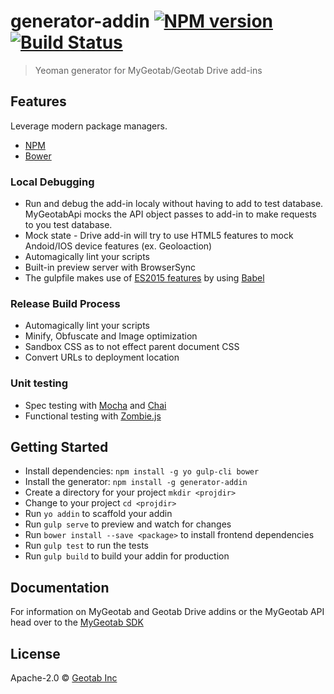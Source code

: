 # generator-addin [![NPM version][npm-image]][npm-url] [![Build Status](https://travis-ci.org/Geotab/generator-addin.svg?branch=master)](https://travis-ci.org/Geotab/generator-addin)

> Yeoman generator for MyGeotab/Geotab Drive add-ins

## Features

Leverage modern package managers.

- [NPM](https://www.npmjs.com/)
- [Bower](http://bower.io)

### Local Debugging

- Run and debug the add-in localy without having to add to test database. MyGeotabApi mocks the API object passes to add-in to make requests to you test database.
- Mock state - Drive add-in will try to use HTML5 features to mock Andoid/IOS device features (ex. Geoloaction)
- Automagically lint your scripts
- Built-in preview server with BrowserSync
- The gulpfile makes use of [ES2015 features](https://babeljs.io/docs/learn-es2015/) by using [Babel](https://babeljs.io)

### Release Build Process

- Automagically lint your scripts
- Minify, Obfuscate and Image optimization
- Sandbox CSS as to not effect parent document CSS
- Convert URLs to deployment location

### Unit testing

- Spec testing with [Mocha](https://mochajs.org/) and [Chai](http://chaijs.com/)
- Functional testing with [Zombie.js](http://zombie.js.org/)

## Getting Started

- Install dependencies: `npm install -g yo gulp-cli bower`
- Install the generator: `npm install -g generator-addin`
- Create a directory for your project `mkdir <projdir>`
- Change to your project `cd <projdir>`
- Run `yo addin` to scaffold your addin
- Run `gulp serve` to preview and watch for changes
- Run `bower install --save <package>` to install frontend dependencies
- Run `gulp test` to run the tests
- Run `gulp build` to build your addin for production

## Documentation

For information on MyGeotab and Geotab Drive addins or the MyGeotab API head over to the [MyGeotab SDK](https://my.geotab.com/sdk/default.html)

## License

Apache-2.0 © [Geotab Inc](https://geotab.com)

[npm-image]: https://badge.fury.io/js/generator-addin.svg
[npm-url]: https://npmjs.org/package/generator-addin
[travis-image]: https://travis-ci.org/geotab/generator-addin.svg?branch=master
[travis-url]: https://travis-ci.org/geotab/generator-addin

